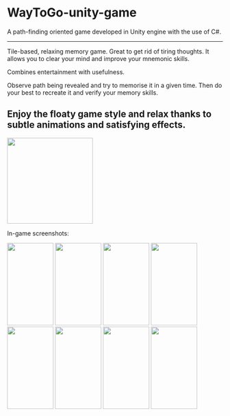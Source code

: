 # WayToGo-unity-game
A path-finding oriented game developed in Unity engine with the use of C#.

---
Tile-based, relaxing memory game. Great to get rid of tiring thoughts. It allows you to clear your mind and improve your mnemonic skills.

Combines entertainment with usefulness.

Observe path being revealed and try to memorise it in a given time. Then do your best to recreate it and verify your memory skills.

Enjoy the floaty game style and relax thanks to subtle animations and satisfying effects.
---

<img src="https://github.com/mistybanana/WayToGo-unity-game/blob/main/appstore_screenshots/icon.jpg" width="200" height="200">

In-game screenshots:

<img src="https://github.com/mistybanana/WayToGo-unity-game/blob/main/appstore_screenshots/11.jpg" width="108" height="192">

<img src="https://github.com/mistybanana/WayToGo-unity-game/blob/main/appstore_screenshots/22.jpg" width="108" height="192">

<img src="https://github.com/mistybanana/WayToGo-unity-game/blob/main/appstore_screenshots/33.jpg" width="108" height="192">

<img src="https://github.com/mistybanana/WayToGo-unity-game/blob/main/appstore_screenshots/44.jpg" width="108" height="192">

<img src="https://github.com/mistybanana/WayToGo-unity-game/blob/main/appstore_screenshots/55.jpg" width="108" height="192">

<img src="https://github.com/mistybanana/WayToGo-unity-game/blob/main/appstore_screenshots/66.jpg" width="108" height="192">

<img src="https://github.com/mistybanana/WayToGo-unity-game/blob/main/appstore_screenshots/77.jpg" width="108" height="192">

<img src="https://github.com/mistybanana/WayToGo-unity-game/blob/main/appstore_screenshots/88.jpg" width="108" height="192">
